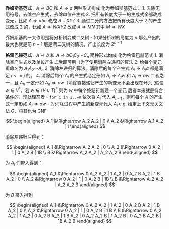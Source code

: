 **乔姆斯基范式**：$A \Rightarrow BC$ 和 $A \Rightarrow a$ 两种形式构成
化为乔姆斯基范式：
    1. 去除无用符号，去除空产生式，去除单位产生式
    2. 把所有长度大于一的生成式全部改成变元，比如 $A \Rightarrow abc$ 改成 $A-XYZ$ 
    3. 通过二分的方法把所有长度大于 2 的产生式改成 2 的，比如 $A \Rightarrow WXYZ$ 改成 $A \Rightarrow MN$ 其中 $M \Rightarrow WX$ 

乔姆斯基的一大作用是将分析树变成二叉树
    - 如果分析树的高度为 $n$ 那么产出的最大也就是前 $n - 1$ 层是满二叉树的情况，产出长度为 $2^{n-1}$

**格雷巴赫范式**：$A \Rightarrow b$ 和 $A \Rightarrow b C_1 C_2 \cdots C_n$ 两种形式构成
化为格雷巴赫范式
    1. 消除空产生式以及单位产生式后即可用（为了使用消除左递归的算法
        2. 给每个变元重命名为 $A_1 A_2 \cdots A_n$
        3. 消除左递归的算法。消除后的每个产生式 $A_i \Rightarrow A_j \alpha$ 都是满足 $i <= j$ 的。
        4. 消除后每个 $A_i$ 的产生式必定形如 $A_i \Rightarrow A_j w$ 和 $A_i \Rightarrow aw$ 二者之一，且 $A_n$ 一定形如 $A_n \Rightarrow aw$（消除直接递归产生的新变元不会出现在开头
        (假设 $w \in V^*$，若 $w \in (V \cup T)^*$ 则为 $w$ 中每个终结符新建一个变元
        后者本来就是符合条件的，现处理前者
           - `for i in 1..=n` 依次将 $A_i$ 代入 $A_{i-1}$，则可每个 $A$ 的产生式一定形如 $A_i \Rightarrow aw$
           - 为消除过程中产生的新变元代入 $A_i$
e.g. 给定上下文无关文法 $G$，将其化为 GNF

$$
\begin{aligned}
    A_1 &\Rightarrow A_2 A_2 | 0    \\
    A_2 &\Rightarrow A_1 A_2 | 1
\end{aligned}
$$

消除左递归后得到：

$$
\begin{aligned}
    A_1 &\Rightarrow A_2 A_2 | 0    \\
    A_2 &\Rightarrow 0 A_2 | 1 | 0 A_2 B | 1B   \\
    B &\Rightarrow A_2 A_2 | A_2 A_2 B
\end{aligned}
$$

为 $A_i$ 们带入得到：

$$
\begin{aligned}
    A_1 &\Rightarrow 0 A_2 A_2 | 1 A_2 | 0 A_2 B A_2 | 1 B A_2 | 0  \\
    A_2 &\Rightarrow 0 A_2 | 1 | 0 A_2 B | 1B   \\
    B &\Rightarrow A_2 A_2 | A_2 A_2 B
\end{aligned}
$$

为 $B$ 带入得到

$$
\begin{aligned}
    A_1 &\Rightarrow 0 A_2 A_2 | 1 A_2 | 0 A_2 B A_2 | 1 B A_2 | 0  \\
    A_2 &\Rightarrow 0 A_2 | 1 | 0 A_2 B | 1 B   \\
    B &\Rightarrow 0 A_2 A_2 | 1 A_2 | 0 A_2 B A_2 | 1 B A_2 | 0 A_2 A_2 B | 1 A_2 B | 0 A_2 B A_2 B | 1B A_2 B 
\end{aligned}
$$